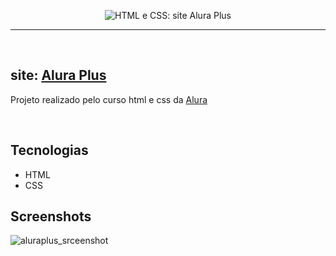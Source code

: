 
<p align="center"> <img src="https://user-images.githubusercontent.com/106173624/198147941-ffa52259-d987-41b4-84f6-f03bdbe9cc58.png" alt="HTML e CSS: site Alura Plus"> </p>
<hr>
<br/>

## site: [Alura Plus](https://nathrds.github.io/site-alura-plus/)

Projeto realizado pelo curso html e css da [Alura](https://www.alura.com.br/)

<br/>

## Tecnologias
* HTML
* CSS

## Screenshots
![aluraplus_srceenshot](https://user-images.githubusercontent.com/106173624/198148782-5be54d29-0de7-4d08-ac8b-ffca23f28dd7.png)
